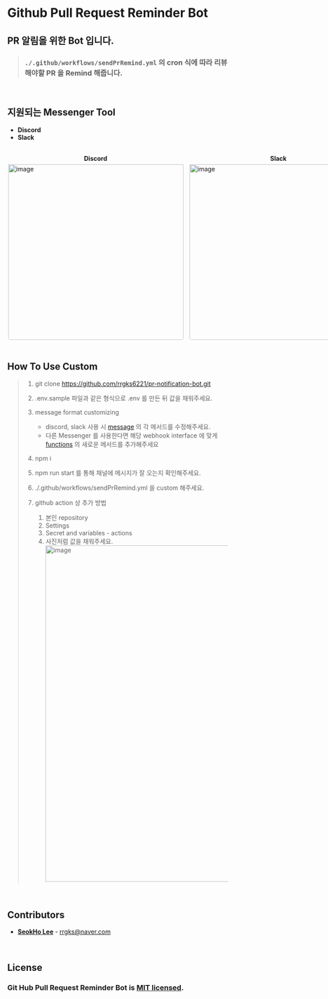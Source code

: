 # Github Pull Request Reminder Bot

## PR 알림을 위한 Bot 입니다.

> ### `./.github/workflows/sendPrRemind.yml` 의 cron 식에 따라 리뷰해야할 PR 을 Remind 해줍니다.

<br/>

## 지원되는 Messenger Tool

- **Discord**
- **Slack**

<br/>

<div style="display: flex; position: relative">

  <img width="400" alt="image" src="https://user-images.githubusercontent.com/46591459/236627823-768a2d51-6bff-4971-a073-cc9f69455611.png" style="margin-right: 10px; border: 2px solid #fff; border-radius: 6px; padding-top: 20px">
  <span style="position: absolute; top: 0; left: 175px; font-weight: bold">Discord</span>
  <img width="400" alt="image" src="https://github.com/rrgks6221/pr-notification-bot/assets/46591459/33202326-2853-4c69-a667-c56e2ff3362d"
  style="border: 2px solid #fff; border-radius: 6px; padding-top: 20px">
  <span style="position: absolute; width: fit-content; top: 0; left: 600px;font-weight: bold">Slack</span>

</div>

<br/>

## How To Use Custom

> 1. git clone https://github.com/rrgks6221/pr-notification-bot.git
> 2. .env.sample 파일과 같은 형식으로 .env 를 만든 뒤 값을 채워주세요.
> 3. message format customizing
>
>    - discord, slack 사용 시 [message](./src/message.ts) 의 각 메서드를 수정해주세요.
>    - 다른 Messenger 를 사용한다면 해당 webhook interface 에 맞게 [functions](./src/message.ts) 의 새로운 메서드를 추가해주세요
>
> 4. npm i
> 5. npm run start 를 통해 채널에 메시지가 잘 오는지 확인해주세요.
> 6. ./.github/workflows/sendPrRemind.yml 을 custom 해주세요.
> 7. github action 상 추가 방법
>    1. 본인 repository
>    2. Settings
>    3. Secret and variables - actions
>    4. 사진처럼 값을 채워주세요.<img width="766" alt="image" src="https://user-images.githubusercontent.com/46591459/236629544-b1054a4d-c7e0-4693-8612-bc4e0f95d2f0.png">

<br/>

## **Contributors**

- [**SeokHo Lee**](https:github.com/rrgks6221) - <rrgks@naver.com>

<br/>

## **License**

### Git Hub Pull Request Reminder Bot is [MIT licensed](LICENSE).
